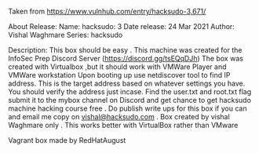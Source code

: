 Taken from https://www.vulnhub.com/entry/hacksudo-3,671/ 

About Release:
    Name: hacksudo: 3
    Date release: 24 Mar 2021
    Author: Vishal Waghmare
    Series: hacksudo

Description:
    This box should be easy . This machine was created for the InfoSec Prep Discord Server (https://discord.gg/tsEQqDJh)
    The box was created with Virtualbox ,but it should work with VMWare Player and VMWare workstation Upon booting up use netdiscover tool to find IP address. This is the target address based on whatever settings you have. You should verify the address just incase.
    Find the user.txt and root.txt flag submit it to the mybox channel on Discord and get chance to get hacksudo machine hacking course free .
    Do publish write ups for this box if you can and email me copy on vishal@hacksudo.com .
    Box created by vishal Waghmare only .
    This works better with VirtualBox rather than VMware

Vagrant box made by RedHatAugust
